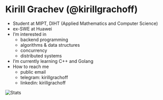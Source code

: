 # Kirill Grachev (@kirillgrachoff)
- Student at MIPT, DIHT (Applied Mathematics and Computer Science)
- ex-SWE at Huawei
- I’m interested in
  - backend programming
  - algorithms \& data structures
  - concurrency
  - distributed systems
- I’m currently learning C++ and Golang
- How to reach me
  - public email
  - telegram: kirillgrachoff
  - linkedin: kirillgrachoff

![Stats](https://github-readme-stats.vercel.app/api?username=kirillgrachoff&show_icons=true&hide_title=false)
